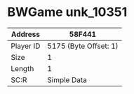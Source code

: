 
#  BWGame unk_10351
Address   | 58F441
----------|-------------
Player ID | 5175 (Byte Offset: 1)
Size 	  | 1
Length 	  | 1
SC:R      | Simple Data


